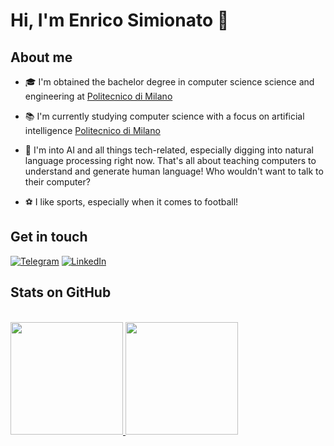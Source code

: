 <h1 align="left">Hi, I'm Enrico Simionato 👋</h1>

<h2 align="left">About me</h2>

- 🎓 I'm obtained the bachelor degree in computer science science and engineering at [Politecnico di Milano](https://www.polimi.it)

- 📚 I'm currently studying computer science with a focus on artificial intelligence [Politecnico di Milano](https://www.polimi.it)
  
- 🔭 I'm into AI and all things tech-related, especially digging into natural language processing right now. That's all about teaching computers to understand and generate human language! Who wouldn't want to talk to their computer?

- ⚽ I like sports, especially when it comes to football!
  
<h2 align="left">Get in touch</h2>

<a href="https://github.com/EnricoSimionato">
  
[![Telegram](https://img.shields.io/badge/-TELEGRAM-2CA5E0?style=for-the-badge&logo=telegram&logoColor=white)](https://t.me/enricosimionato)
[![LinkedIn](https://img.shields.io/badge/-LINKEDIN-0077B5?style=for-the-badge&logo=linkedin&logoColor=white)](www.linkedin.com/in/enrico-simionato)

</a>

<h2 align="left">Stats on GitHub</h2>
<br/>
<a href="https://github.com/EnricoSimionato">
  <img height="180em" src="https://github-readme-stats.vercel.app/api?username=EnricoSimionato&show_icons=true&theme=dark"/>
  <img height="180em" src="https://github-readme-stats.vercel.app/api/top-langs/?username=EnricoSimionato&show_icons=true&theme=dark&layout=compact"/>
</a>
<br/>
